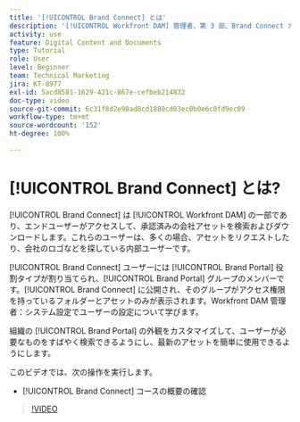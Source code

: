 ```yaml
---
title: '[!UICONTROL Brand Connect] とは'
description: '[!UICONTROL Workfront DAM] 管理者、第 3 部、Brand Connect カスタマイズコースで取り上げる内容について説明します。'
activity: use
feature: Digital Content and Documents
type: Tutorial
role: User
level: Beginner
team: Technical Marketing
jira: KT-8977
exl-id: 5acd8581-1629-421c-867e-cefbeb214832
doc-type: video
source-git-commit: 6c31f8d2e98ad8cd1880cd03ec0b0e6c0fd9ec09
workflow-type: tm+mt
source-wordcount: '152'
ht-degree: 100%

---
```


# [!UICONTROL Brand Connect] とは?

[!UICONTROL Brand Connect] は [!UICONTROL Workfront DAM] の一部であり、エンドユーザーがアクセスして、承認済みの会社アセットを検索およびダウンロードします。これらのユーザーは、多くの場合、アセットをリクエストしたり、会社のロゴなどを探している内部ユーザーです。

[!UICONTROL Brand Connect] ユーザーには [!UICONTROL Brand Portal] 役割タイプが割り当てられ、[!UICONTROL Brand Portal] グループのメンバーです。[!UICONTROL Brand Connect] に公開され、そのグループがアクセス権限を持っているフォルダーとアセットのみが表示されます。Workfront DAM 管理者：システム設定でユーザーの設定について学びます。

<!-- Need the cross-reference link to other LP, mentioned above -->

組織の [!UICONTROL Brand Portal] の外観をカスタマイズして、ユーザーが必要なものをすばやく検索できるようにし、最新のアセットを簡単に使用できるようにします。

このビデオでは、次の操作を実行します。

* [!UICONTROL Brand Connect] コースの概要の確認

>[!VIDEO](https://video.tv.adobe.com/v/335240/?quality=12&learn=on)

<!-- Learn more graphic and link to article, below
* Workfront DAM within Workfront
 -->
